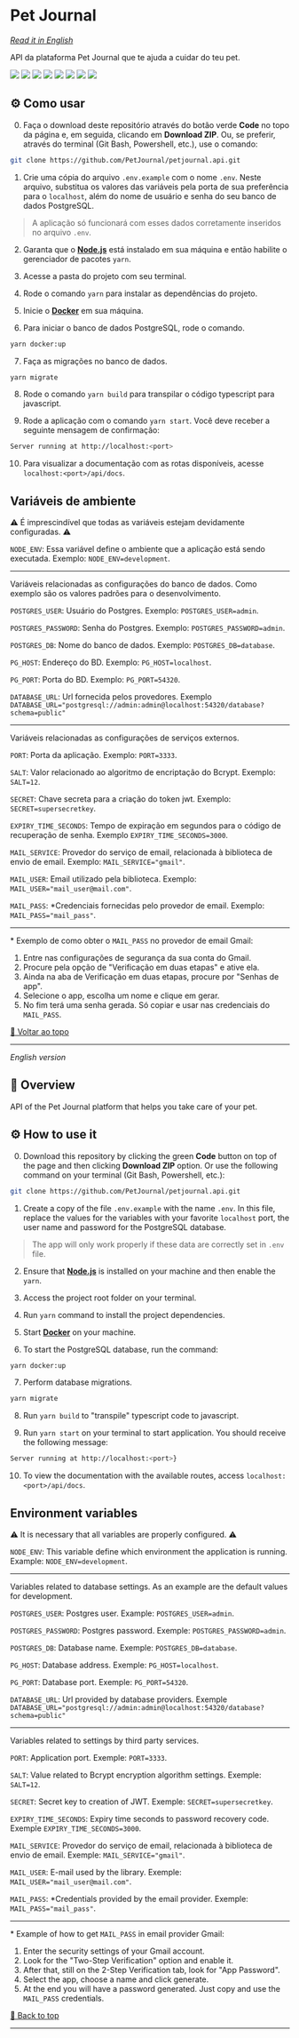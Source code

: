 <div id='top'>

# Pet Journal

</div>

_[Read it in English](#English)_

API da plataforma Pet Journal que te ajuda a cuidar do teu pet.

<div>
  <img src="https://img.shields.io/badge/TypeScript-F7DF1E?style=for-the-badge&logo=typescript&logoColor=black">
  <img src="https://img.shields.io/badge/node-233056?style=for-the-badge&logo=node.js&logoColor=339933">
  <img src="https://img.shields.io/badge/express-eeeeee?style=for-the-badge&logo=express&logoColor=000000">
  <img src="https://img.shields.io/badge/docker-blue?style=for-the-badge&logo=docker&logoColor=ffffff">
  <img src="https://img.shields.io/badge/prisma-676767?style=for-the-badge&logo=prisma&logoColor=cccccc">
  <img src="https://img.shields.io/badge/postgresql-blue?style=for-the-badge&logo=postgresql&logoColor=ffffff"/>
  <img src="https://img.shields.io/badge/jest-ff4545?style=for-the-badge&logo=jest&logoColor=ffffff">
  <img src="https://img.shields.io/badge/swagger-green?style=for-the-badge&logo=swagger&logoColor=">
</div>

## ⚙️ Como usar

0. Faça o download deste repositório através do botão verde **Code** no topo da página e, em seguida, clicando em **Download ZIP**. Ou, se preferir, através do terminal (Git Bash, Powershell, etc.), use o comando:

```bash
git clone https://github.com/PetJournal/petjournal.api.git
```

1. Crie uma cópia do arquivo `.env.example` com o nome `.env`. Neste arquivo, substitua os valores das variáveis pela porta de sua preferência para o `localhost`, além do nome de usuário e senha do seu banco de dados PostgreSQL.
> A aplicação só funcionará com esses dados corretamente inseridos no arquivo `.env`.


2. Garanta que o [**Node.js**](https://nodejs.org/en/download/) está instalado em sua máquina e então habilite o gerenciador de pacotes `yarn`.

3. Acesse a pasta do projeto com seu terminal.

4. Rode o comando `yarn` para instalar as dependências do projeto.

5. Inicie o [**Docker**](https://www.docker.com/) em sua máquina.

6. Para iniciar o banco de dados PostgreSQL, rode o comando.
```bash
yarn docker:up
```

7. Faça as migrações no banco de dados.
```bash
yarn migrate
```

8. Rode o comando `yarn build` para transpilar o código typescript para javascript.

9. Rode a aplicação com o comando `yarn start`. Você deve receber a seguinte mensagem de confirmação:
```bash
Server running at http://localhost:<port>
```

10.  Para visualizar a documentação com as rotas disponíveis, acesse `localhost:<port>/api/docs`.

## Variáveis de ambiente

⚠️ É imprescindível que todas as variáveis estejam devidamente configuradas. ⚠️

`NODE_ENV`: Essa variável define o ambiente que a aplicação está sendo executada. Exemplo: `NODE_ENV=development`.

---
Variáveis relacionadas as configurações do banco de dados. Como exemplo são os valores padrões para o desenvolvimento.

`POSTGRES_USER`: Usuário do Postgres. Exemplo: `POSTGRES_USER=admin`.

`POSTGRES_PASSWORD`: Senha do Postgres. Exemplo: `POSTGRES_PASSWORD=admin`.

`POSTGRES_DB`: Nome do banco de dados. Exemplo: `POSTGRES_DB=database`.

`PG_HOST`: Endereço do BD. Exemplo: `PG_HOST=localhost`.

`PG_PORT`: Porta do BD. Exemplo: `PG_PORT=54320`.

`DATABASE_URL`: Url fornecida pelos provedores. Exemplo `DATABASE_URL="postgresql://admin:admin@localhost:54320/database?schema=public"`

---
Variáveis relacionadas as configurações de serviços externos.

`PORT`: Porta da aplicação. Exemplo: `PORT=3333`.

`SALT`: Valor relacionado ao algoritmo de encriptação do Bcrypt. Exemplo: `SALT=12`.

`SECRET`: Chave secreta para a criação do token jwt. Exemplo: `SECRET=supersecretkey`.

`EXPIRY_TIME_SECONDS`: Tempo de expiração em segundos para o código de recuperação de senha. Exemplo `EXPIRY_TIME_SECONDS=3000`.

`MAIL_SERVICE`: Provedor do serviço de email, relacionada à biblioteca de envio de email. Exemplo: `MAIL_SERVICE="gmail"`.

`MAIL_USER`: Email utilizado pela biblioteca. Exemplo: `MAIL_USER="mail_user@mail.com"`.

`MAIL_PASS`: *Credenciais fornecidas pelo provedor de email. Exemplo: `MAIL_PASS="mail_pass"`.

---

\* Exemplo de como obter o `MAIL_PASS` no provedor de email Gmail:

1. Entre nas configurações de segurança da sua conta do Gmail.
2. Procure pela opção de "Verificação em duas etapas" e ative ela.
3. Ainda na aba de Verificação em duas etapas, procure por "Senhas de app".
4. Selecione o app, escolha um nome e clique em gerar.
5. No fim terá uma senha gerada. Só copiar e usar nas credenciais do `MAIL_PASS`.


<a href='#top'>🔼 Voltar ao topo</a>

---

<div id="English">

_English version_

</div>

## 🔎 Overview

API of the Pet Journal platform that helps you take care of your pet.

## ⚙️ How to use it

0. Download this repository by clicking the green **Code** button on top of the page and then clicking **Download ZIP** option. Or use the following command on your terminal (Git Bash, Powershell, etc.):

```bash
git clone https://github.com/PetJournal/petjournal.api.git
```
1. Create a copy of the file `.env.example` with the name `.env`. In this file, replace the values for the variables with your favorite `localhost` port, the user name and password for the PostgreSQL database.

> The app will only work properly if these data are correctly set in `.env` file.

2. Ensure that [**Node.js**](https://nodejs.org/en/download/) is installed on your machine and then enable the `yarn`.

3. Access the project root folder on your terminal.

4. Run `yarn` command to install the project dependencies.

5. Start [**Docker**](https://www.docker.com/) on your machine.

6. To start the PostgreSQL database, run the command:
```bash
yarn docker:up
```

7. Perform database migrations.

```bash
yarn migrate
```

8. Run `yarn build` to "transpile" typescript code to javascript.

9. Run `yarn start` on your terminal to start application. You should receive the following message:

```bash
Server running at http://localhost:<port>}
```

10. To view the documentation with the available routes, access `localhost:<port>/api/docs`.

## Environment variables

⚠️ It is necessary that all variables are properly configured. ⚠️

`NODE_ENV`: This variable define which environment the application is running. Example: `NODE_ENV=development`.

---
Variables related to database settings. As an example are the default values for development.


`POSTGRES_USER`: Postgres user. Example: `POSTGRES_USER=admin`.

`POSTGRES_PASSWORD`: Postgres password. Exemple: `POSTGRES_PASSWORD=admin`.

`POSTGRES_DB`: Database name. Exemple: `POSTGRES_DB=database`.

`PG_HOST`: Database address. Exemple: `PG_HOST=localhost`.

`PG_PORT`: Database port. Exemple: `PG_PORT=54320`.

`DATABASE_URL`: Url provided by database providers. Exemple `DATABASE_URL="postgresql://admin:admin@localhost:54320/database?schema=public"`

---
Variables related to settings by third party services.

`PORT`: Application port. Exemple: `PORT=3333`.

`SALT`: Value related to Bcrypt encryption algorithm settings. Exemple: `SALT=12`.

`SECRET`: Secret key to creation of JWT. Exemple: `SECRET=supersecretkey`.

`EXPIRY_TIME_SECONDS`: Expiry time seconds to password recovery code. Exemple `EXPIRY_TIME_SECONDS=3000`.

`MAIL_SERVICE`: Provedor do serviço de email, relacionada à biblioteca de envio de email. Exemple: `MAIL_SERVICE="gmail"`.

`MAIL_USER`: E-mail used by the library. Exemple: `MAIL_USER="mail_user@mail.com"`.

`MAIL_PASS`: *Credentials provided by the email provider. Exemple: `MAIL_PASS="mail_pass"`.

---

\* Example of how to get `MAIL_PASS` in email provider Gmail:
1. Enter the security settings of your Gmail account.
2. Look for the "Two-Step Verification" option and enable it.
3. After that, still on the 2-Step Verification tab, look for "App Password".
4. Select the app, choose a name and click generate.
5. At the end you will have a password generated. Just copy and use the `MAIL_PASS` credentials.

<a href='#top'>🔼 Back to top</a>

---
